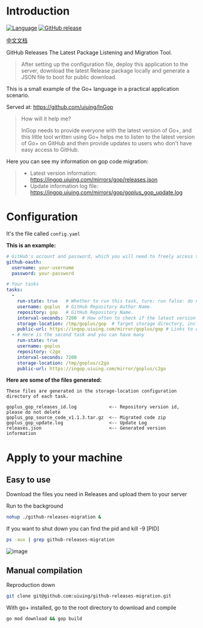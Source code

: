 # Introduction

[![Language](https://img.shields.io/badge/language-Go+-blue.svg)](https://github.com/goplus/gop)
[![GitHub release](https://img.shields.io/github/v/tag/goplus/gop.svg?label=Go%2b+release)](https://github.com/goplus/gop/releases)

[中文文档](https://github.com/uiuing/github-releases-migration/blob/main/README_ZH.md)

GitHub Releases The Latest Package Listening and Migration Tool.

> After setting up the configuration file, deploy this application to the server, download the latest Release package locally and generate a JSON file to boot for public download.

This is a small example of the Go+ language in a practical application scenario.

Served at: https://github.com/uiuing/InGop
> How will it help me?
>
> InGop needs to provide everyone with the latest version of Go+, and this little tool written using Go+ helps me to listen to the latest version of Go+ on GitHub and then provide updates to users who don't have easy access to GitHub.

Here you can see my information on gop code migration:
> - Latest version information: https://ingop.uiuing.com/mirrors/gop/releases.json
> - Update information log file: https://ingop.uiuing.com/mirrors/gop/goplus_gop_update.log


# Configuration
It's the file called `config.yaml`

**This is an example:**
```yaml
# GitHub's account and password, which you will need to freely access the GitHub api
github-oauth:
  username: your-username
  password: your-password

# Your tasks
tasks:
  -
    run-state: true   # Whether to run this task, ture: run false: do not run.
    username: goplus  # GitHub Repository Author Name.
    repository: gop   # GitHub Repository Name.
    interval-seconds: 7200  # How often to check if the latest version has been migrated, parameter is seconds.
    storage-location: /tmp/goplus/gop  # Target storage directory, including log files and configuration files, must already exist.
    public-url: https://ingop.uiuing.com/mirror/goplus/gop # Links to download files after migration, followed by automatically spliced file names, The implementation of the download needs to be done by you.
  - # Here is the second task and you can have many
    run-state: true
    username: goplus
    repository: c2go
    interval-seconds: 7200
    storage-location: /tmp/goplus/c2go
    public-url: https://ingop.uiuing.com/mirror/goplus/c2go
```

**Here are some of the files generated:**
```text
These files are generated in the storage-location configuration directory of each task.

goplus_gop_releases_id.log            <-- Repository version id, please do not delete
goplus_gop_source_code_v1.1.3.tar.gz  <-- Migrated code zip
goplus_gop_update.log                 <-- Update Log
releases.json                         <-- Generated version information
```


# Apply to your machine

## Easy to use
Download the files you need in Releases and upload them to your server

Run to the background
```bash
nohup ./github-releases-migration &
```
If you want to shut down you can find the pid and kill -9 [PID]
```bash
ps -aux | grep github-releases-migration
```

![image](https://user-images.githubusercontent.com/73827386/184501119-c52fdaa4-f8f6-4345-9594-b3dfe545cf0f.png)

## Manual compilation

Reproduction down
```bash
git clone git@github.com:uiuing/github-releases-migration.git
```

With go+ installed, go to the root directory to download and compile
```bash
go mod download && gop build
```
